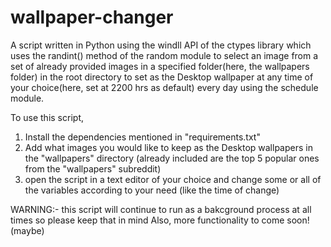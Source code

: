 # wallpaper-changer

A script written in Python using the windll API of the ctypes library which uses the randint() method of the random module to select an image from a set of already provided images in a specified folder(here, the wallpapers folder) in the root directory to set as the Desktop wallpaper at any time of your choice(here, set at 2200 hrs as default) every day using the schedule module.

To use this script, 
1. Install the dependencies mentioned in "requirements.txt"
2. Add what images you would like to keep as the Desktop wallpapers in the "wallpapers" directory (already included are the top 5 popular ones from the "wallpapers" subreddit)
3. open the script in a text editor of your choice and change some or all of the variables according to your need (like the time of change)

WARNING:- this script will continue to run as a bakcground process at all times so please keep that in mind
Also, more functionality to come soon! (maybe)